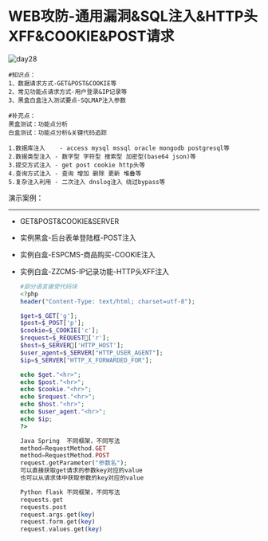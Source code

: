 # WEB攻防-通用漏洞&SQL注入&HTTP头XFF&COOKIE&POST请求

![day28](/Users/yangluchao/Documents/GitHub/security/image/day28.png)

```
#知识点：
1、数据请求方式-GET&POST&COOKIE等
2、常见功能点请求方式-用户登录&IP记录等
3、黑盒白盒注入测试要点-SQLMAP注入参数

#补充点：
黑盒测试：功能点分析
白盒测试：功能点分析&关键代码追踪

1.数据库注入    - access mysql mssql oracle mongodb postgresql等
2.数据类型注入 - 数字型 字符型 搜索型 加密型(base64 json)等
3.提交方式注入 - get post cookie http头等 
4.查询方式注入 - 查询 增加 删除 更新 堆叠等
5.复杂注入利用 - 二次注入 dnslog注入 绕过bypass等
```

演示案例：

------

-   GET&POST&COOKIE&SERVER

-   实例黑盒-后台表单登陆框-POST注入

-   实例白盒-ESPCMS-商品购买-COOKIE注入

-   实例白盒-ZZCMS-IP记录功能-HTTP头XFF注入

    ```php
    #部分语言接受代码块
    <?php
    header("Content-Type: text/html; charset=utf-8");
    
    $get=$_GET['g'];
    $post=$_POST['p'];
    $cookie=$_COOKIE['c'];
    $request=$_REQUEST['r'];
    $host=$_SERVER['HTTP_HOST'];
    $user_agent=$_SERVER["HTTP_USER_AGENT"];
    $ip=$_SERVER["HTTP_X_FORWARDED_FOR"];
    
    echo $get."<hr>";
    echo $post."<hr>";
    echo $cookie."<hr>";
    echo $request."<hr>";
    echo $host."<hr>";
    echo $user_agent."<hr>";
    echo $ip;
    ?>
    
    Java Spring  不同框架，不同写法
    method=RequestMethod.GET
    method=RequestMethod.POST
    request.getParameter("参数名");
    可以直接获取get请求的参数key对应的value                               
    也可以从请求体中获取参数的key对应的value
    
    Python flask 不同框架，不同写法
    requests.get
    requests.post
    request.args.get(key)
    request.form.get(key)
    request.values.get(key)
    
    ```

    
